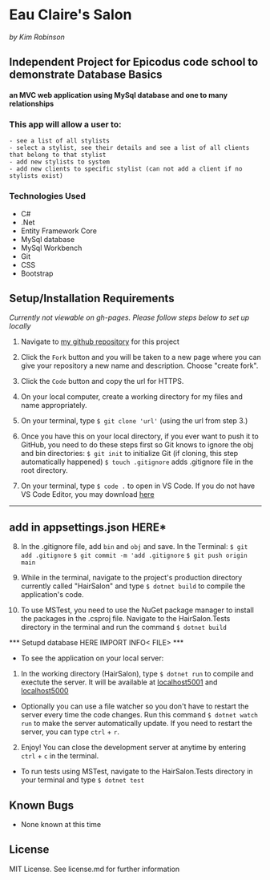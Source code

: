 # Eau Claire's Salon

_by Kim Robinson_

## Independent Project for Epicodus code school to demonstrate Database Basics

#### an MVC web application using MySql database and one to many relationships

###  This app will allow a user to:
    - see a list of all stylists
    - select a stylist, see their details and see a list of all clients that belong to that stylist
    - add new stylists to system
    - add new clients to specific stylist (can not add a client if no stylists exist)

### Technologies Used

* C#
* .Net
* Entity Framework Core
* MySql database
* MySql Workbench
* Git
* CSS
* Bootstrap

## Setup/Installation Requirements

_Currently not viewable on gh-pages. Please follow steps below to set up locally_

1. Navigate to [my github repository](https://github.com/kimmykokonut/HairSalon.Solution) for this project 

2. Click the `Fork` button and  you will be taken to a new page where you can give your repository a new name and description. Choose "create fork".

3. Click the `Code` button and copy the url for HTTPS.

4. On your local computer, create a working directory for my files and name appropriately.

5. On your terminal, type `$ git clone 'url'` (using the url from step 3.)

6. Once you have this on your local directory, if you ever want to push it to GitHub, you need to do these steps first so Git knows to ignore the obj and bin directories:
`$ git init` to initialize Git (if cloning, this step automatically happened)
`$ touch .gitignore` adds .gitignore file in the root directory. 

7. On your terminal, type `$ code .` to open in VS Code.  If you do not have VS Code Editor, you may download [here](https://code.visualstudio.com/)

----------------------------------
**add in appsettings.json HERE***
----------------------------------

8. In the .gitignore file, add `bin` and `obj` and save.
In the Terminal:
`$ git add .gitignore`
`$ git commit -m 'add .gitignore`
`$ git push origin main`

9. While in the terminal, navigate to the project's production directory currently called "HairSalon" and type `$ dotnet build` to compile the application's code.

10.  To use MSTest, you need to use the NuGet package manager to install the packages in the .csproj file.  Navigate to the HairSalon.Tests directory in the terminal and run the command `$ dotnet build`

*** Setupd database HERE IMPORT INFO< FILE> ***

- To see the application on your local server:
1. In the working directory (HairSalon), type `$ dotnet run` to compile and exectute the server.  It will be available at [localhost5001](https://localhost:5001/) and [localhost5000](https://localhost:5000/)

*  Optionally you can use a file watcher so you don't have to restart the server every time the code changes. Run this command `$ dotnet watch run` to make the server automatically update.  If you need to restart the server, you can type `ctrl` + `r`.

2. Enjoy!  You can close the development server at anytime by entering `ctrl` + `c` in the terminal.

* To run tests using MSTest, navigate to the HairSalon.Tests directory in your terminal and type `$ dotnet test`

## Known Bugs
* None known at this time

## License
MIT License. See license.md for further information